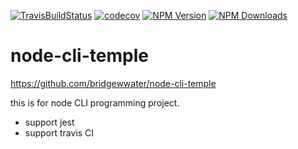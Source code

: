 [![TravisBuildStatus](https://api.travis-ci.org/bridgewwater/node-cli-temple.svg?branch=main)](https://travis-ci.org/bridgewwater/node-cli-temple)
[![codecov](https://codecov.io/gh/bridgewwater/node-cli-temple/branch/master/graph/badge.svg)](https://codecov.io/gh/bridgewwater/node-cli-temple)
[![NPM Version](http://img.shields.io/npm/v/node-cli-temple.svg?style=flat)](https://www.npmjs.org/package/node-cli-temple)
[![NPM Downloads](https://img.shields.io/npm/dm/node-cli-temple.svg?style=flat)](https://npmcharts.com/compare/node-cli-temple?minimal=true)


# node-cli-temple

https://github.com/bridgewwater/node-cli-temple

this is for node CLI programming project.

- support jest
- support travis CI